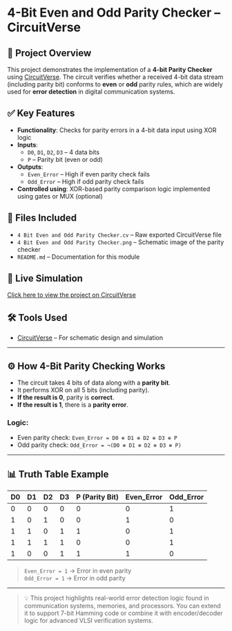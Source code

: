 # 4-Bit Even and Odd Parity Checker – CircuitVerse

## 🧠 Project Overview
This project demonstrates the implementation of a **4-bit Parity Checker** using [CircuitVerse](https://circuitverse.org). The circuit verifies whether a received 4-bit data stream (including parity bit) conforms to **even** or **odd** parity rules, which are widely used for **error detection** in digital communication systems.

## ✅ Key Features
- **Functionality**: Checks for parity errors in a 4-bit data input using XOR logic
- **Inputs**:
  - `D0`, `D1`, `D2`, `D3` – 4 data bits
  - `P` – Parity bit (even or odd)
- **Outputs**:
  - `Even_Error` – High if even parity check fails
  - `Odd_Error` – High if odd parity check fails
- **Controlled using**: XOR-based parity comparison logic implemented using gates or MUX (optional)

## 📂 Files Included
- `4 Bit Even and Odd Parity Checker.cv` – Raw exported CircuitVerse file
- `4 Bit Even and Odd Parity Checker.png` – Schematic image of the parity checker
- `README.md` – Documentation for this module

## 🔗 Live Simulation
[Click here to view the project on CircuitVerse](https://circuitverse.org/simulator/edit/4-bit-odd-and-even-parity-checker)

## 🛠 Tools Used
- [CircuitVerse](https://circuitverse.org) – For schematic design and simulation

---

## ⚙️ How 4-Bit Parity Checking Works

- The circuit takes 4 bits of data along with a **parity bit**.
- It performs XOR on all 5 bits (including parity).
- **If the result is 0**, parity is **correct**.
- **If the result is 1**, there is a **parity error**.

### Logic:
- Even parity check: `Even_Error = D0 ⊕ D1 ⊕ D2 ⊕ D3 ⊕ P`
- Odd parity check:  `Odd_Error = ¬(D0 ⊕ D1 ⊕ D2 ⊕ D3 ⊕ P)`

---

## 📊 Truth Table Example

| D0 | D1 | D2 | D3 | P (Parity Bit) | Even_Error | Odd_Error |
|----|----|----|----|----------------|-------------|------------|
|  0 |  0 |  0 |  0 |       0        |      0      |     1      |
|  1 |  0 |  1 |  0 |       0        |      1      |     0      |
|  1 |  1 |  0 |  1 |       1        |      0      |     1      |
|  1 |  1 |  1 |  1 |       0        |      0      |     1      |
|  1 |  0 |  0 |  1 |       1        |      1      |     0      |

> `Even_Error = 1` → Error in even parity  
> `Odd_Error = 1` → Error in odd parity

---

> 💡 This project highlights real-world error detection logic found in communication systems, memories, and processors. You can extend it to support 7-bit Hamming code or combine it with encoder/decoder logic for advanced VLSI verification systems.